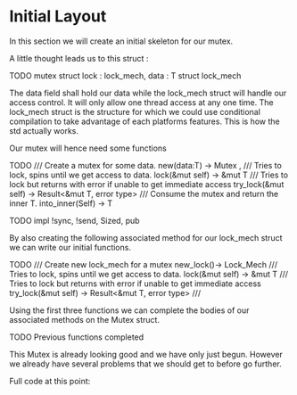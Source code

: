 # Initial Layout


In this section we will create an initial skeleton for our mutex.

A little thought leads us to this struct :

TODO mutex<T> struct lock : lock_mech, data : T            struct lock_mech

The data field shall hold our data while the lock_mech struct will handle our access control. It will only allow one thread access at any one time. The lock_mech struct is the structure for which we could use conditional compilation to take advantage of each platforms features. This is how the std actually works.

Our mutex will hence need some functions

 TODO  /// Create a mutex for some data. new(data:T) -> Mutex<T> , 
       /// Tries to lock, spins until we get access to data. lock(&mut self) -> &mut T
       /// Tries to lock but returns with error if unable to get immediate access try_lock(&mut self) -> Result<&mut T, error type>
       /// Consume the mutex and return the inner T. into_inner(Self) -> T

TODO impl !sync, !send, Sized, pub

By also creating the following associated method for our lock_mech struct we can write our initial functions.

TODO /// Create new lock_mech for a mutex new_lock()-> Lock_Mech
/// Tries to lock, spins until we get access to data. lock(&mut self) -> &mut T
/// Tries to lock but returns with error if unable to get immediate access try_lock(&mut self) -> Result<&mut T, error type>
/// 

Using the first three functions we can complete the bodies of our associated methods on the Mutex struct.

TODO  Previous functions completed

This Mutex is already looking good and we have only just begun. However we already have several problems that we should get to before go further.

Full code at this point:






